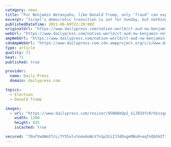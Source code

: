```yaml
---
category: news
title: "For Benjamin Netanyahu, like Donald Trump, only ‘fraud’ can explain his defeat"
excerpt: "Israel’s democratic transition is set for Sunday, but nothing is certain amid the prime minister’s scorched-earth campaign to wreck his opponents’ coalition."
publishedDateTime: 2021-06-09T22:20:00Z
originalUrl: "https://www.dailypress.com/nation-world/ct-aud-nw-benjamin-netanyahu-trump-fraud-20210609-ekjhxhxbzrbmncbirigxxxrc2m-story.html"
webUrl: "https://www.dailypress.com/nation-world/ct-aud-nw-benjamin-netanyahu-trump-fraud-20210609-ekjhxhxbzrbmncbirigxxxrc2m-story.html"
ampWebUrl: "https://www.dailypress.com/nation-world/ct-aud-nw-benjamin-netanyahu-trump-fraud-20210609-ekjhxhxbzrbmncbirigxxxrc2m-story.html?outputType=amp"
cdnAmpWebUrl: "https://www-dailypress-com.cdn.ampproject.org/c/s/www.dailypress.com/nation-world/ct-aud-nw-benjamin-netanyahu-trump-fraud-20210609-ekjhxhxbzrbmncbirigxxxrc2m-story.html?outputType=amp"
type: article
quality: 71
heat: 71
published: true

provider:
  name: Daily Press
  domain: dailypress.com

topics:
  - Election
  - Donald Trump

images:
  - url: "https://www.dailypress.com/resizer/9SNOAbQpI_SiJRZdfcRrhbzxgAQ=/1200x0/top/cloudfront-us-east-1.images.arcpublishing.com/tronc/SYSU6WAOK5ND54WSVDRK3ZQX6U.jpg"
    width: 1200
    height: 835
    isCached: true

secured: "70ufVwUWoIfcL/7Y55xlvtomxAuWcV7nSp3SiZJ3dOugeMBu0+aqfnQbhbITirDciGx0PMpdhygbtKoWImU2eoOjbM87bX02vJArVBkLQ8X8/b1ruJ5BygIuLTpJ/8PqUgZIg2ZhLY6YPsKkV404tK0Ebf9idwEj65fiPQvLThcDTr8s56nfmoYvrl0Ky9P/KBVJ4MLn77pq4zxhvNcnBTtEVlsNpbVz3LW2ZNgyDqDH80rJbW1tvCI0Wzzf+xzmWE4sGiFRZrC458MoZJG6PPw56c2Iyh64pwnNEQOGfvWLRiZXNVaIcLqkwW+hA44rqaoG9wWUw0hd8HDvXVT8wAqOQziGhW8v1vEhnKWdQ3U=;4DuuPGFduZ0nvQGpxLP4CA=="
---
```


